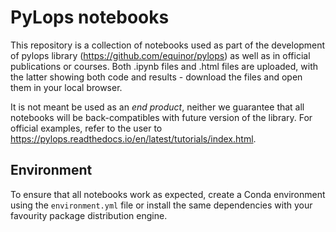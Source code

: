 # PyLops notebooks
This repository is a collection of notebooks used as part of the development of pylops library (https://github.com/equinor/pylops) as well as in official publications or courses. Both .ipynb files and .html files are uploaded, with the latter showing both code and results - download the files and open them in your local browser.

It is not meant be used as an *end product*, neither we guarantee that all notebooks will be back-compatibles with future version of the library. For official examples, refer to the user to https://pylops.readthedocs.io/en/latest/tutorials/index.html.

## Environment
To ensure that all notebooks work as expected, create a Conda environment using the ``environment.yml`` file or install the same dependencies with your favourity package distribution engine.

